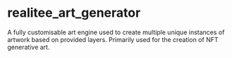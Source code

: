 # realitee_art_generator
A fully customisable art engine used to create multiple unique instances of artwork based on provided layers. Primarily used for the creation of NFT generative art.
